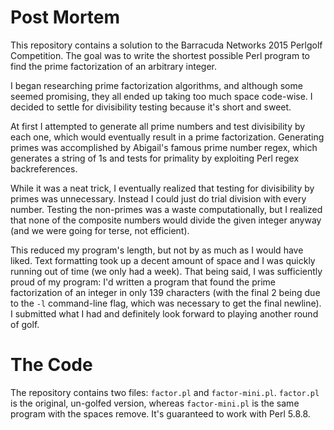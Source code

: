 # Post Mortem

This repository contains a solution to the Barracuda Networks 2015 Perlgolf Competition. The goal was to write the shortest possible Perl program to find the prime factorization of an arbitrary integer.

I began researching prime factorization algorithms, and although some seemed promising, they all ended up taking too much space code-wise. I decided to settle for divisibility testing because it's short and sweet.

At first I attempted to generate all prime numbers and test divisibility by each one, which would eventually result in a prime factorization. Generating primes was accomplished by Abigail's famous prime number regex, which generates a string of 1s and tests for primality by exploiting Perl regex backreferences.

While it was a neat trick, I eventually realized that testing for divisibility by primes was unnecessary. Instead I could just do trial division with every number. Testing the non-primes was a waste computationally, but I realized that none of the composite numbers would divide the given integer anyway (and we were going for terse, not efficient).

This reduced my program's length, but not by as much as I would have liked. Text formatting took up a decent amount of space and I was quickly running out of time (we only had a week). That being said, I was sufficiently proud of my program: I'd written a program that found the prime factorization of an integer in only 139 characters (with the final 2 being due to the `-l` command-line flag, which was necessary to get the final newline). I submitted what I had and definitely look forward to playing another round of golf.

# The Code
The repository contains two files: `factor.pl` and `factor-mini.pl`. `factor.pl` is the original, un-golfed version, whereas `factor-mini.pl` is the same program with the spaces remove. It's guaranteed to work with Perl 5.8.8.
